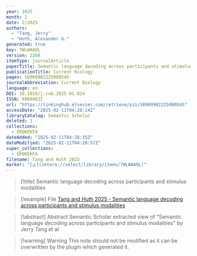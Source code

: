 ```yaml
---
year: 2025
month: 2
date: 2/2025
authors:
  - "Tang, Jerry"
  - "Huth, Alexander G."
generated: true
key: 7WLWAA9L
version: 2268
itemType: journalArticle
paperTitle: Semantic language decoding across participants and stimulus modalities
publicationTitle: Current Biology
pages: S0960982225000545
journalAbbreviation: Current Biology
language: en
DOI: 10.1016/j.cub.2025.01.024
ISSN: 09609822
url: "https://linkinghub.elsevier.com/retrieve/pii/S0960982225000545"
accessDate: "2025-02-11T04:28:14Z"
libraryCatalog: Semantic Scholar
deleted: 1
collections:
  - ERQKEKFA
dateAdded: "2025-02-11T04:28:15Z"
dateModified: "2025-02-11T04:28:57Z"
super_collections:
  - ERQKEKFA
filename: Tang and Huth 2025
marker: "[🇿](zotero://select/library/items/7WLWAA9L)"
---
```


> [!title] Semantic language decoding across participants and stimulus modalities

> [!example] File
> [Tang and Huth 2025 - Semantic language decoding across participants and stimulus modalities](/Papers/PDFs/Tang%20and%20Huth%202025%20-%20Semantic%20language%20decoding%20across%20participants%20and%20stimulus%20modalities.pdf)

> [!abstract] Abstract
> Semantic Scholar extracted view of "Semantic language decoding across participants and stimulus modalities" by Jerry Tang et al.

>[!warning] Warning
> This note should not be modified as it can be overwritten by the plugin which generated it.


